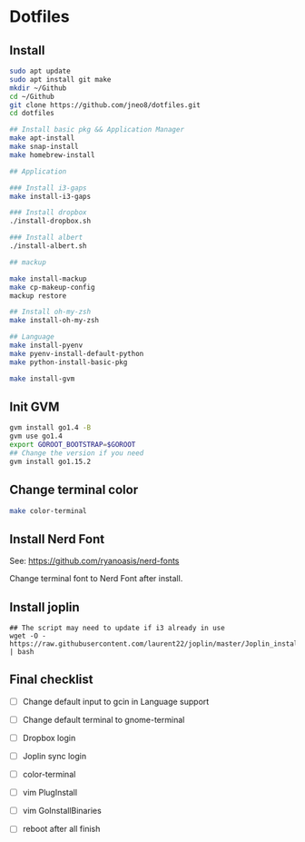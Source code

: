 # Dotfiles

## Install 

```bash
sudo apt update
sudo apt install git make
mkdir ~/Github
cd ~/Github
git clone https://github.com/jneo8/dotfiles.git
cd dotfiles

## Install basic pkg && Application Manager
make apt-install
make snap-install
make homebrew-install

## Application

### Install i3-gaps
make install-i3-gaps

### Install dropbox
./install-dropbox.sh

### Install albert
./install-albert.sh

## mackup

make install-mackup
make cp-makeup-config
mackup restore

## Install oh-my-zsh 
make install-oh-my-zsh

## Language
make install-pyenv
make pyenv-install-default-python
make python-install-basic-pkg

make install-gvm
```


## Init GVM 

```bash
gvm install go1.4 -B
gvm use go1.4
export GOROOT_BOOTSTRAP=$GOROOT
## Change the version if you need
gvm install go1.15.2
```

## Change terminal color

```bash
make color-terminal
```

## Install Nerd Font

See: https://github.com/ryanoasis/nerd-fonts

Change terminal font to Nerd Font after install.

## Install joplin

```
## The script may need to update if i3 already in use
wget -O - https://raw.githubusercontent.com/laurent22/joplin/master/Joplin_install_and_update.sh | bash
```


## Final checklist

* [ ] Change default input to gcin in Language support

* [ ] Change default terminal to gnome-terminal
* [ ] Dropbox login 
* [ ] Joplin sync login
* [ ] color-terminal
* [ ] vim PlugInstall
* [ ] vim GoInstallBinaries
* [ ] reboot after all finish
